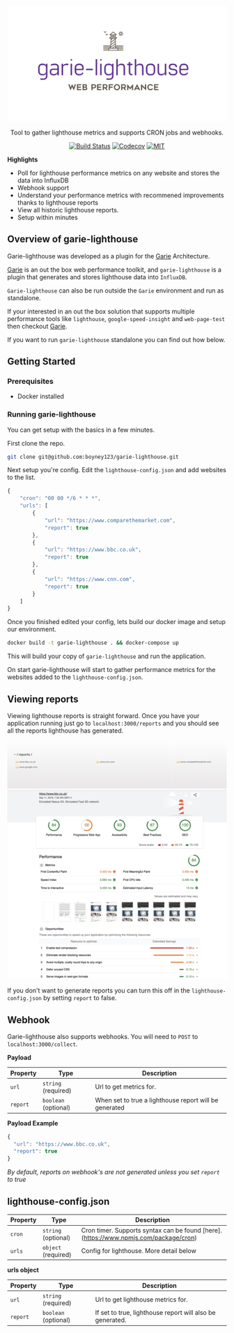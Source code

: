 ![reports](./screenshots/logo.png "Reports")

<p align="center">
  <p align="center">Tool to gather lighthouse metrics and supports CRON jobs and webhooks.<p>
  <p align="center"><a href="https://travis-ci.org/boyney123/garie-lighthouse"><img src="https://img.shields.io/travis/boyney123/garie-lighthouse/master.svg" alt="Build Status"></a>
    <a href="https://codecov.io/gh/boyney123/garie-lighthouse/"><img src="https://img.shields.io/codecov/c/github/boyney123/garie-lighthouse.svg" alt="Codecov"></a>
    <a href="https://opensource.org/licenses/MIT"><img src="https://img.shields.io/badge/License-MIT-yellow.svg" alt="MIT"></a>

  </p>
</p>



__Highlights__

- Poll for lighthouse performance metrics on any website and stores the data into InfluxDB
- Webhook support
- Understand your performance metrics with recommened improvements thanks to lighthouse reports
- View all historic lighthouse reports.
- Setup within minutes

## Overview of garie-lighthouse

Garie-lighthouse was developed as a plugin for the [Garie](https://github.com/boyney123/garie) Architecture.

[Garie](https://github.com/boyney123/garie) is an out the box web performance toolkit, and `garie-lighthouse` is a plugin that generates and stores lighthouse data into `InfluxDB`.

`Garie-lighthouse` can also be run outside the `Garie` environment and run as standalone. 

If your interested in an out the box solution that supports multiple performance tools like `lighthouse`, `google-speed-insight` and `web-page-test` then checkout [Garie](https://github.com/boyney123/garie).

If you want to run `garie-lighthouse` standalone you can find out how below.


## Getting Started

### Prerequisites

- Docker installed

### Running garie-lighthouse

You can get setup with the basics in a few minutes.

First clone the repo.

```sh
git clone git@github.com:boyney123/garie-lighthouse.git
````

Next setup you're config. Edit the `lighthouse-config.json` and add websites to the list.


```javascript
{
	"cron": "00 00 */6 * * *",
	"urls": [
		{
			"url": "https://www.comparethemarket.com",
			"report": true
		},
		{
			"url": "https://www.bbc.co.uk",
			"report": true
		},
		{
			"url": "https://www.cnn.com",
			"report": true
		}
	]
}
```

Once you finished edited your config, lets build our docker image and setup our environment.

```sh
docker build -t garie-lighthouse . && docker-compose up
```

This will build your copy of `garie-lighthouse` and run the application.

On start garie-lighthouse will start to gather performance metrics for the websites added to the `lighthouse-config.json`.

## Viewing reports

Viewing lighthouse reports is straight forward. Once you have your application running just go to `localhost:3000/reports` and you should see all the reports lighthouse has generated.

![reports](./screenshots/reports.png "Reports")
![reports](./screenshots/lighthouse.png "Reports")


If you don't want to generate reports you can turn this off in the `lighthouse-config.json` by setting `report` to false.

## Webhook

Garie-lighthouse also supports webhooks. You will need to `POST` to `localhost:3000/collect`.

__Payload__

| Property | Type | Description |
| --- | --- | --- |
| `url` | `string` (required) | Url to get metrics for. |
| `report` | `boolean` (optional) | When set to true a lighthouse report will be generated |

__Payload Example__

```javascript
{
  "url": "https://www.bbc.co.uk",
  "report": true
}
```

_By default, reports on webhook's are not generated unless you set `report` to true_

## lighthouse-config.json

| Property | Type | Description |
| --- | --- | --- |
| `cron` | `string` (optional) | Cron timer. Supports syntax can be found [here].(https://www.npmjs.com/package/cron) |
| `urls` | `object` (required) | Config for lighthouse. More detail below |

__urls object__

| Property | Type | Description |
| --- | --- | --- |
| `url` | `string` (required) | Url to get lighthouse metrics for. |
| `report` | `boolean` (optional) | If set to true, lighthouse report will also be generated. |


